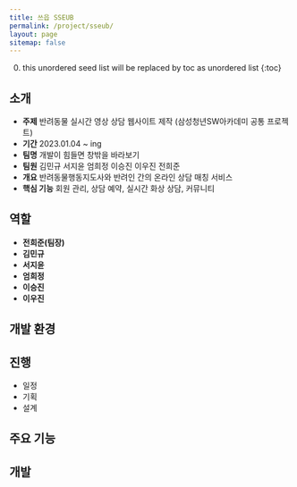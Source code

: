 ```yaml
---
title: 쓰읍 SSEUB
permalink: /project/sseub/
layout: page
sitemap: false
---
```


<head>
  <style>
    ul {
      margin-bottom: 0px;
    }
    div.explain {
      font-size: 14px;
      padding-left: 39px;
    }
  </style>
</head>

0. this unordered seed list will be replaced by toc as unordered list
{:toc}

## 소개
- **주제** 반려동물 실시간 영상 상담 웹사이트 제작 (삼성청년SW아카데미 공통 프로젝트)
- **기간** 2023.01.04 ~ ing
- **팀명** 개발이 힘들면 창밖을 바라보기
- **팀원** 김민규 서지윤 엄희정 이승진 이우진 전희준
- **개요** 반려동물행동지도사와 반려인 간의 온라인 상담 매칭 서비스
- **핵심 기능** 회원 관리, 상담 예약, 실시간 화상 상담, 커뮤니티

## 역할
- **전희준(팀장)**
- **김민규**
- **서지윤**
- **엄희정**
- **이승진**
- **이우진**

## 개발 환경

## 진행
- 일정
- 기획
- 설계

## 주요 기능

## 개발 

